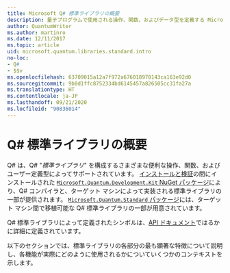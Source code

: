 ```yaml
---
title: Microsoft Q# 標準ライブラリの概要
description: 量子プログラムで使用される操作、関数、およびデータ型を定義する Microsoft Q# 標準ライブラリについて説明します。
author: QuantumWriter
ms.author: martinro
ms.date: 12/11/2017
ms.topic: article
uid: microsoft.quantum.libraries.standard.intro
no-loc:
- Q#
- $$v
ms.openlocfilehash: 63709015a12a7f972a676018970143ca163e92d0
ms.sourcegitcommit: 9b0d1ffc8752334bd6145457a826505cc31fa27a
ms.translationtype: HT
ms.contentlocale: ja-JP
ms.lasthandoff: 09/21/2020
ms.locfileid: "90836014"
---
```

# <a name="introduction-to-the-no-locq-standard-libraries"></a>Q# 標準ライブラリの概要

Q# は、Q# "*標準ライブラリ*" を構成するさまざまな便利な操作、関数、およびユーザー定義型によってサポートされています。
[インストールと検証](xref:microsoft.quantum.install)の間にインストールされた [`Microsoft.Quantum.Development.Kit` NuGet パッケージ](https://www.nuget.org/packages/microsoft.quantum.development.kit)により、Q# コンパイラと、ターゲット マシンによって実装される標準ライブラリの一部が提供されます。
[`Microsoft.Quantum.Standard` パッケージ](https://www.nuget.org/packages/microsoft.quantum.standard)には、ターゲット マシン間で移植可能な Q# 標準ライブラリの一部が用意されています。

Q# 標準ライブラリによって定義されたシンボルは、[API ドキュメント](xref:microsoft.quantum.apiref-intro)ではるかに詳細に定義されています。

以下のセクションでは、標準ライブラリの各部分の最も顕著な特徴について説明し、各機能が実際にどのように使用されるかについていくつかのコンテキストを示します。

